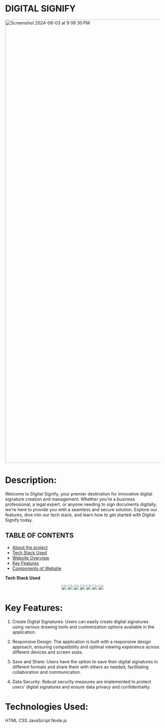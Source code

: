 # DIGITAL SIGNIFY
<img width="1440" alt="Screenshot 2024-06-03 at 9 08 30 PM" src="https://github.com/tanishasrivastava/digital_signify/assets/138584422/e367e9b4-e93d-4964-bc46-98efe8613f24">


# Description:
Welcome to Digital Signify, your premier destination for innovative digital signature creation and management. Whether you're a business professional, a legal expert, or anyone needing to sign documents digitally, we're here to provide you with a seamless and secure solution. Explore our features, dive into our tech stack, and learn how to get started with Digital Signify today.

## TABLE OF CONTENTS

- [About the project](#About-the-project)
- [Tech Stack Used](#Tech-Stack-Used)
- [Website Overview](#Website-Overview)
- [Key Features ](#Key-Features)
- [Components of Website](#Components-of-Website)

**Tech Stack Used**

<div align="center">
 <img src="https://img.shields.io/badge/HTML5-E34F26.svg?style=for-the-badge&logo=HTML5&logoColor=white">
 <img src="https://img.shields.io/badge/CSS3-1572B6.svg?style=for-the-badge&logo=CSS3&logoColor=white">
 <img src="https://img.shields.io/badge/Bootstrap-7952B3.svg?style=for-the-badge&logo=Bootstrap&logoColor=white">
 <img src="https://img.shields.io/badge/JavaScript-F7DF1E.svg?style=for-the-badge&logo=JavaScript&logoColor=white">
 <img src="https://img.shields.io/badge/MongoDB-%234ea94b.svg?style=for-the-badge&logo=mongodb&logoColor=white">
 <img src="https://img.shields.io/badge/Node.js-43853D?style=for-the-badge&logo=node.js&logoColor=white">
 <img src="https://img.shields.io/badge/jQuery-43853D?style=for-the-badge&logo=jQuery&logoColor=white">
</div>


# Key Features:
1. Create Digital Signatures: Users can easily create digital signatures using various drawing tools and customization options available in the application.

2. Responsive Design: The application is built with a responsive design approach, ensuring compatibility and optimal viewing experience across different devices and screen sizes.

3. Save and Share: Users have the option to save their digital signatures in different formats and share them with others as needed, facilitating collaboration and communication.

4. Data Security: Robust security measures are implemented to protect users' digital signatures and ensure data privacy and confidentiality.

# Technologies Used:

HTML
CSS
JavaScript
Node.js
